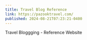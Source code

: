 ```yaml
---
title: Travel Blog Reference
link: https://pazooktravel.com/
published: 2024-08-21T07:23:21-0400
---
```


Travel Bloggging - Reference Website
